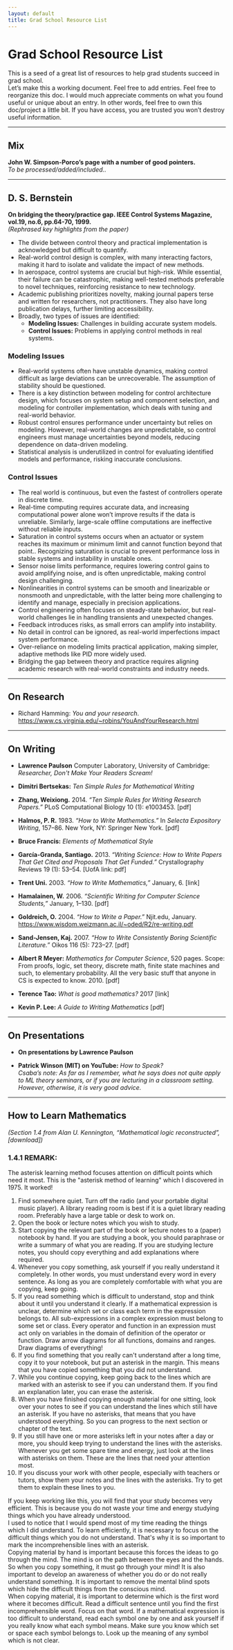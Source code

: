 ```yaml
---
layout: default
title: Grad School Resource List
---
```


# Grad School Resource List

This is a seed of a great list of resources to help grad students succeed in grad school.  
Let’s make this a working document. Feel free to add entries. Feel free to reorganize this doc. I would much appreciate comments on what you found useful or unique about an entry. In other words, feel free to own this doc/project a little bit. If you have access, you are trusted you won’t destroy useful information.

---

## Mix

**John W. Simpson-Porco’s page with a number of good pointers.**  
*To be processed/added/included..*

---

## D. S. Bernstein  
**On bridging the theory/practice gap. IEEE Control Systems Magazine, vol.19, no.6, pp.64-70, 1999.**  
*(Rephrased key highlights from the paper)*

- The divide between control theory and practical implementation is acknowledged but difficult to quantify.
- Real-world control design is complex, with many interacting factors, making it hard to isolate and validate the impact of new methods.
- In aerospace, control systems are crucial but high-risk. While essential, their failure can be catastrophic, making well-tested methods preferable to novel techniques, reinforcing resistance to new technology.
- Academic publishing prioritizes novelty, making journal papers terse and written for researchers, not practitioners. They also have long publication delays, further limiting accessibility.
- Broadly, two types of issues are identified:  
  - **Modeling Issues:** Challenges in building accurate system models.  
  - **Control Issues:** Problems in applying control methods in real systems.

### Modeling Issues

- Real-world systems often have unstable dynamics, making control difficult as large deviations can be unrecoverable. The assumption of stability should be questioned.
- There is a key distinction between modeling for control architecture design, which focuses on system setup and component selection, and modeling for controller implementation, which deals with tuning and real-world behavior.
- Robust control ensures performance under uncertainty but relies on modeling. However, real-world changes are unpredictable, so control engineers must manage uncertainties beyond models, reducing dependence on data-driven modeling.
- Statistical analysis is underutilized in control for evaluating identified models and performance, risking inaccurate conclusions.

### Control Issues

- The real world is continuous, but even the fastest of controllers operate in discrete time.
- Real-time computing requires accurate data, and increasing computational power alone won’t improve results if the data is unreliable. Similarly, large-scale offline computations are ineffective without reliable inputs.
- Saturation in control systems occurs when an actuator or system reaches its maximum or minimum limit and cannot function beyond that point.. Recognizing saturation is crucial to prevent performance loss in stable systems and instability in unstable ones.
- Sensor noise limits performance, requires lowering control gains to avoid amplifying noise, and is often unpredictable, making control design challenging.
- Nonlinearities in control systems can be smooth and linearizable or nonsmooth and unpredictable, with the latter being more challenging to identify and manage, especially in precision applications.
- Control engineering often focuses on steady-state behavior, but real-world challenges lie in handling transients and unexpected changes.
- Feedback introduces risks, as small errors can amplify into instability.
- No detail in control can be ignored, as real-world imperfections impact system performance.
- Over-reliance on modeling limits practical application, making simpler, adaptive methods like PID more widely used.
- Bridging the gap between theory and practice requires aligning academic research with real-world constraints and industry needs.

---

## On Research

- Richard Hamming: *You and your research*.  
  https://www.cs.virginia.edu/~robins/YouAndYourResearch.html

---

## On Writing

- **Lawrence Paulson** Computer Laboratory, University of Cambridge:  
  *Researcher, Don't Make Your Readers Scream!*

- **Dimitri Bertsekas:** *Ten Simple Rules for Mathematical Writing*

- **Zhang, Weixiong.** 2014. *“Ten Simple Rules for Writing Research Papers.”* PLoS Computational Biology 10 (1): e1003453. [pdf]

- **Halmos, P. R.** 1983. *“How to Write Mathematics.”* In *Selecta Expository Writing*, 157–86. New York, NY: Springer New York. [pdf]

- **Bruce Francis:** *Elements of Mathematical Style*

- **García-Granda, Santiago.** 2013. *“Writing Science: How to Write Papers That Get Cited and Proposals That Get Funded.”* Crystallography Reviews 19 (1): 53–54. [UofA link: pdf]

- **Trent Uni.** 2003. *“How to Write Mathematics,”* January, 6. [link]

- **Hamalainen, W.** 2006. *“Scientific Writing for Computer Science Students,”* January, 1–130. [pdf]

- **Goldreich, O.** 2004. *“How to Write a Paper.”* Njit.edu, January.  
  https://www.wisdom.weizmann.ac.il/~oded/R2/re-writing.pdf

- **Sand-Jensen, Kaj.** 2007. *“How to Write Consistently Boring Scientific Literature.”* Oikos 116 (5): 723–27. [pdf]

- **Albert R Meyer:** *Mathematics for Computer Science*, 520 pages. Scope: From proofs, logic, set theory, discrete math, finite state machines and such, to elementary probability. All the very basic stuff that anyone in CS is expected to know. 2010. [pdf]

- **Terence Tao:** *What is good mathematics?* 2017 [link]

- **Kevin P. Lee:** *A Guide to Writing Mathematics* [pdf]

---

## On Presentations

- **On presentations by Lawrence Paulson**

- **Patrick Winson (MIT) on YouTube:** *How to Speak?*  
  *Csaba’s note: As far as I remember, what he says does not quite apply to ML theory seminars, or if you are lecturing in a classroom setting. However, otherwise, it is very good advice.*

---

## How to Learn Mathematics

*(Section 1.4 from Alan U. Kennington, “Mathematical logic reconstructed”, [download])*

### 1.4.1 REMARK:
The asterisk learning method focuses attention on difficult points which need it most. This is the "asterisk method of learning" which I discovered in 1975. It worked!

1. Find somewhere quiet. Turn off the radio (and your portable digital music player). A library reading room is best if it is a quiet library reading room. Preferably have a large table or desk to work on.  
2. Open the book or lecture notes which you wish to study.  
3. Start copying the relevant part of the book or lecture notes to a (paper) notebook by hand. If you are studying a book, you should paraphrase or write a summary of what you are reading. If you are studying lecture notes, you should copy everything and add explanations where required.  
4. Whenever you copy something, ask yourself if you really understand it completely. In other words, you must understand every word in every sentence. As long as you are completely comfortable with what you are copying, keep going.  
5. If you read something which is difficult to understand, stop and think about it until you understand it clearly. If a mathematical expression is unclear, determine which set or class each term in the expression belongs to. All sub-expressions in a complex expression must belong to some set or class. Every operator and function in an expression must act only on variables in the domain of definition of the operator or function. Draw arrow diagrams for all functions, domains and ranges. Draw diagrams of everything!  
6. If you find something that you really can't understand after a long time, copy it to your notebook, but put an asterisk in the margin. This means that you have copied something that you did not understand.  
7. While you continue copying, keep going back to the lines which are marked with an asterisk to see if you can understand them. If you find an explanation later, you can erase the asterisk.  
8. When you have finished copying enough material for one sitting, look over your notes to see if you can understand the lines which still have an asterisk. If you have no asterisks, that means that you have understood everything. So you can progress to the next section or chapter of the text.  
9. If you still have one or more asterisks left in your notes after a day or more, you should keep trying to understand the lines with the asterisks. Whenever you get some spare time and energy, just look at the lines with asterisks on them. These are the lines that need your attention most.  
10. If you discuss your work with other people, especially with teachers or tutors, show them your notes and the lines with the asterisks. Try to get them to explain these lines to you.  

If you keep working like this, you will find that your study becomes very efficient. This is because you do not waste your time and energy studying things which you have already understood.  
I used to notice that I would spend most of my time reading the things which I did understand. To learn efficiently, it is necessary to focus on the difficult things which you do not understand. That's why it is so important to mark the incomprehensible lines with an asterisk.  
Copying material by hand is important because this forces the ideas to go through the mind. The mind is on the path between the eyes and the hands. So when you copy something, it must go through your mind! It is also important to develop an awareness of whether you do or do not really understand something. It is important to remove the mental blind spots which hide the difficult things from the conscious mind.  
When copying material, it is important to determine which is the first word where it becomes difficult. Read a difficult sentence until you find the first incomprehensible word. Focus on that word. If a mathematical expression is too difficult to understand, read each symbol one by one and ask yourself if you really know what each symbol means. Make sure you know which set or space each symbol belongs to. Look up the meaning of any symbol which is not clear.

